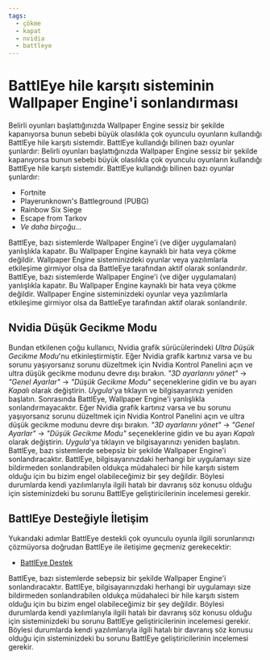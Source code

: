 ```yaml
---
tags:
  - çökme
  - kapat
  - nvidia
  - battleye
---
```


# BattlEye hile karşıtı sisteminin Wallpaper Engine'i sonlandırması
Belirli oyunları başlattığınızda Wallpaper Engine sessiz bir şekilde kapanıyorsa bunun sebebi büyük olasılıkla çok oyunculu oyunların kullandığı BattlEye hile karşıtı sistemdir. BattlEye kullandığı bilinen bazı oyunlar şunlardır: Belirli oyunları başlattığınızda Wallpaper Engine sessiz bir şekilde kapanıyorsa bunun sebebi büyük olasılıkla çok oyunculu oyunların kullandığı BattlEye hile karşıtı sistemdir. BattlEye kullandığı bilinen bazı oyunlar şunlardır:

* Fortnite
* Playerunknown's Battleground (PUBG)
* Rainbow Six Siege
* Escape from Tarkov
* *Ve daha birçoğu...*

BattlEye, bazı sistemlerde Wallpaper Engine'i (ve diğer uygulamaları) yanlışlıkla kapatır. Bu Wallpaper Engine kaynaklı bir hata veya çökme değildir. Wallpaper Engine sisteminizdeki oyunlar veya yazılımlarla etkileşime girmiyor olsa da BattleEye tarafından aktif olarak sonlandırılır. BattlEye, bazı sistemlerde Wallpaper Engine'i (ve diğer uygulamaları) yanlışlıkla kapatır. Bu Wallpaper Engine kaynaklı bir hata veya çökme değildir. Wallpaper Engine sisteminizdeki oyunlar veya yazılımlarla etkileşime girmiyor olsa da BattleEye tarafından aktif olarak sonlandırılır.

## Nvidia Düşük Gecikme Modu
Bundan etkilenen çoğu kullanıcı, Nvidia grafik sürücülerindeki *Ultra Düşük Gecikme Modu*'nu etkinleştirmiştir. Eğer Nvidia grafik kartınız varsa ve bu sorunu yaşıyorsanız sorunu düzeltmek için Nvidia Kontrol Panelini açın ve ultra düşük gecikme modunu devre dışı bırakın. *"3D ayarlarını yönet"* -> *"Genel Ayarlar"* -> *"Düşük Gecikme Modu"* seçeneklerine gidin ve bu ayarı *Kapalı* olarak değiştirin. *Uygula*'ya tıklayın ve bilgisayarınızı yeniden başlatın. Sonrasında BattlEye, Wallpaper Engine'i yanlışlıkla sonlandırmayacaktır. Eğer Nvidia grafik kartınız varsa ve bu sorunu yaşıyorsanız sorunu düzeltmek için Nvidia Kontrol Panelini açın ve ultra düşük gecikme modunu devre dışı bırakın. *"3D ayarlarını yönet"* -> *"Genel Ayarlar"* -> *"Düşük Gecikme Modu"* seçeneklerine gidin ve bu ayarı *Kapalı* olarak değiştirin. *Uygula*'ya tıklayın ve bilgisayarınızı yeniden başlatın. BattlEye, bazı sistemlerde sebepsiz bir şekilde Wallpaper Engine'i sonlandıracaktır. BattlEye, bilgisayarınızdaki herhangi bir uygulamayı size bildirmeden sonlandırabilen oldukça müdahaleci bir hile karşıtı sistem olduğu için bu bizim engel olabileceğimiz bir şey değildir. Böylesi durumlarda kendi yazılımlarıyla ilgili hatalı bir davranış söz konusu olduğu için sisteminizdeki bu sorunu BattlEye geliştiricilerinin incelemesi gerekir.

## BattlEye Desteğiyle İletişim
Yukarıdaki adımlar BattlEye destekli çok oyunculu oyunla ilgili sorunlarınızı çözmüyorsa doğrudan BattlEye ile iletişime geçmeniz gerekecektir:

* [BattlEye Destek](https://www.battleye.com/contact/)

BattlEye, bazı sistemlerde sebepsiz bir şekilde Wallpaper Engine'i sonlandıracaktır. BattlEye, bilgisayarınızdaki herhangi bir uygulamayı size bildirmeden sonlandırabilen oldukça müdahaleci bir hile karşıtı sistem olduğu için bu bizim engel olabileceğimiz bir şey değildir. Böylesi durumlarda kendi yazılımlarıyla ilgili hatalı bir davranış söz konusu olduğu için sisteminizdeki bu sorunu BattlEye geliştiricilerinin incelemesi gerekir. Böylesi durumlarda kendi yazılımlarıyla ilgili hatalı bir davranış söz konusu olduğu için sisteminizdeki bu sorunu BattlEye geliştiricilerinin incelemesi gerekir.
